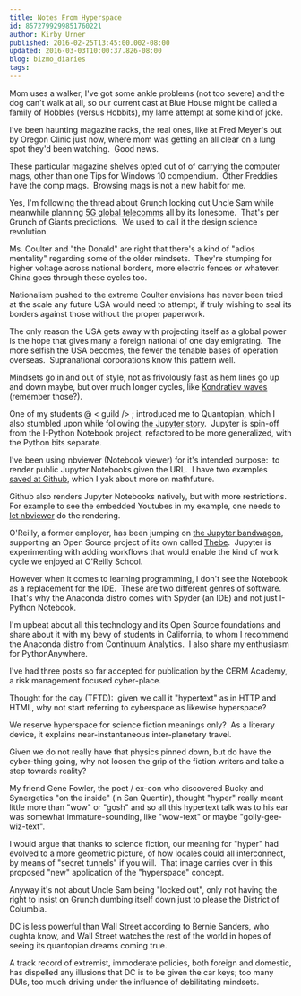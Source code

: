 ```yaml
---
title: Notes From Hyperspace
id: 8572799299851760221
author: Kirby Urner
published: 2016-02-25T13:45:00.002-08:00
updated: 2016-03-03T10:00:37.826-08:00
blog: bizmo_diaries
tags: 
---
```


[](https://www.flickr.com/photos/kirbyurner/24967014810/in/dateposted-public/)

Mom uses a walker, I've got some ankle problems (not too severe) and the dog can't walk at all, so our current cast at Blue House might be called a family of Hobbles (versus Hobbits), my lame attempt at some kind of joke.

I've been haunting magazine racks, the real ones, like at Fred Meyer's out by Oregon Clinic just now, where mom was getting an all clear on a lung spot they'd been watching.  Good news.

These particular magazine shelves opted out of of carrying the computer mags, other than one Tips for Windows 10 compendium.  Other Freddies have the comp mags.  Browsing mags is not a new habit for me.

Yes, I'm following the thread about Grunch locking out Uncle Sam while meanwhile planning [5G global telecomms](http://www.wired.com/2016/02/facebook-open-source-wireless-gear-forge-5g-world/) all by its lonesome.  That's per Grunch of Giants predictions.  We used to call it the design science revolution.

Ms. Coulter and "the Donald" are right that there's a kind of "adios mentality" regarding some of the older mindsets.  They're stumping for higher voltage across national borders, more electric fences or whatever.  China goes through these cycles too.

Nationalism pushed to the extreme Coulter envisions has never been tried at the scale any future USA would need to attempt, if truly wishing to seal its borders against those without the proper paperwork.

The only reason the USA gets away with projecting itself as a global power is the hope that gives many a foreign national of one day emigrating.  The more selfish the USA becomes, the fewer the tenable bases of operation overseas.  Supranational corporations know this pattern well.

Mindsets go in and out of style, not as frivolously fast as hem lines go up and down maybe, but over much longer cycles, like [Kondratiev waves](http://michaelsnyder.mensnewsdaily.com/2014/05/if-economic-cycle-theorists-are-correct-2015-to-2020-will-be-pure-hell-for-the-united-states/) (remember those?).

One of my students @ < guild /> ; introduced me to Quantopian, which I also stumbled upon while following [the Jupyter story](https://youtu.be/BCLgXjxYONg).  Jupyter is spin-off from the I-Python Notebook project, refactored to be more generalized, with the Python bits separate.  

I've been using nbviewer (Notebook viewer) for it's intended purpose:  to render public Jupyter Notebooks given the URL.  I have two examples [saved at Github](https://github.com/4dsolutions/Python5), which I yak about more on mathfuture.

Github also renders Jupyter Notebooks natively, but with more restrictions.  For example to see the embedded Youtubes in my example, one needs to [let nbviewer](http://nbviewer.jupyter.org/github/4dsolutions/Python5/blob/master/STEM%20Mathematics.ipynb?flush_cache=true) do the rendering. 

O'Reilly, a former employer, has been jumping on [the Jupyter bandwagon](https://www.oreilly.com/ideas/jupyter-at-oreilly), supporting an Open Source project of its own called [Thebe](https://oreillymedia.github.io/thebe/).  Jupyter is experimenting with adding workflows that would enable the kind of work cycle we enjoyed at O'Reilly School.

However when it comes to learning programming, I don't see the Notebook as a replacement for the IDE.  These are two different genres of software.  That's why the Anaconda distro comes with Spyder (an IDE) and not just I-Python Notebook. 

I'm upbeat about all this technology and its Open Source foundations and share about it with my bevy of students in California, to whom I recommend the Anaconda distro from Continuum Analytics.  I also share my enthusiasm for PythonAnywhere.

I've had three posts so far accepted for publication by the CERM Academy, a risk management focused cyber-place.

Thought for the day (TFTD):  given we call it "hypertext" as in HTTP and HTML, why not start referring to cyberspace as likewise hyperspace?

We reserve hyperspace for science fiction meanings only?  As a literary device, it explains near-instantaneous inter-planetary travel.

Given we do not really have that physics pinned down, but do have the cyber-thing going, why not loosen the grip of the fiction writers and take a step towards reality?

My friend Gene Fowler, the poet / ex-con who discovered Bucky and Synergetics "on the inside" (in San Quentin), thought "hyper" really meant little more than "wow" or "gosh" and so all this hypertext talk was to his ear was somewhat immature-sounding, like "wow-text" or maybe "golly-gee-wiz-text".

I would argue that thanks to science fiction, our meaning for "hyper" had evolved to a more geometric picture, of how locales could all interconnect, by means of "secret tunnels" if you will.  That image carries over in this proposed "new" application of the "hyperspace" concept.

Anyway it's not about Uncle Sam being "locked out", only not having the right to insist on Grunch dumbing itself down just to please the District of Columbia.

DC is less powerful than Wall Street according to Bernie Sanders, who oughta know, and Wall Street watches the rest of the world in hopes of seeing its quantopian dreams coming true.

A track record of extremist, immoderate policies, both foreign and domestic, has dispelled any illusions that DC is to be given the car keys; too many DUIs, too much driving under the influence of debilitating mindsets.
